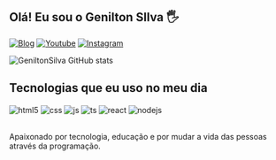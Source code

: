 ## Olá! Eu sou o Genilton SIlva 🖐️

[![Blog](https://img.shields.io/website?label=portfolio&style=for-the-badge&url=https://sujeitoprogramador.com/)]([https://g-silvaa.github.io/Portfolio/](https://geniltonsilva.vercel.app/geniltonsilva-portfolio/))
[![Youtube](https://img.shields.io/badge/LinkedIn-0077B5?style=for-the-badge&logo=linkedin&logoColor=white)](https://www.linkedin.com/in/genilton-silva-974705204/)
[![Instagram](https://img.shields.io/badge/Instagram-E4405F?style=for-the-badge&logo=instagram&logoColor=white)](https://www.instagram.com/_geniltonsilva_/?next=%2F)


![GeniltonSilva GitHub stats](https://github-readme-stats.vercel.app/api?username=G-Silvaa&show_icons=true&theme=dark&count_private=true)

## Tecnologias que eu uso no meu dia

<div style="display: inline_block">
  <img align="center" alt="html5" src="https://img.shields.io/badge/HTML5-E34F26?style=for-the-badge&logo=html5&logoColor=white" />
  <img align="center" alt="css" src="https://img.shields.io/badge/CSS3-1572B6?style=for-the-badge&logo=css3&logoColor=white" />
  <img align="center" alt="js" src="https://img.shields.io/badge/JavaScript-F7DF1E?style=for-the-badge&logo=javascript&logoColor=black" />
  <img align="center" alt="ts" src="https://img.shields.io/badge/TypeScript-007ACC?style=for-the-badge&logo=typescript&logoColor=white" />
  <img align="center" alt="react" src="https://img.shields.io/badge/React-20232A?style=for-the-badge&logo=react&logoColor=61DAFB" />
  <img align="center" alt="nodejs" src="https://img.shields.io/badge/Node.js-43853D?style=for-the-badge&logo=node.js&logoColor=white" />
</div><br/>

Apaixonado por tecnologia, educação e por mudar a vida das pessoas através da programação.

